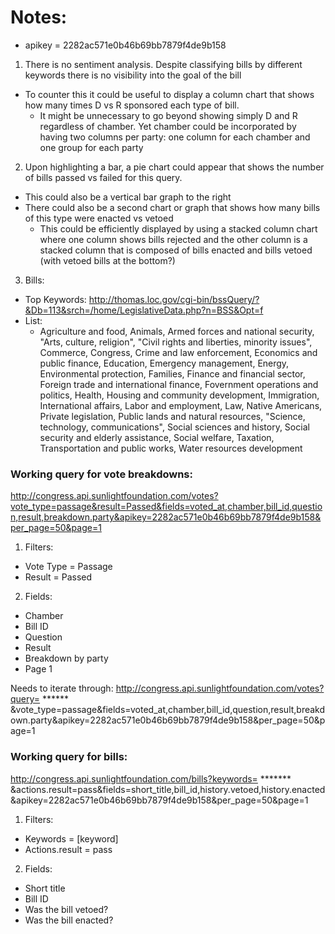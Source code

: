 # Notes:
* apikey = 2282ac571e0b46b69bb7879f4de9b158

1. There is no sentiment analysis. Despite classifying bills by different keywords there is no visibility into the goal of the bill
  * To counter this it could be useful to display a column chart that shows how many times D vs R sponsored each type of bill. 
    * It might be unnecessary to go beyond showing simply D and R regardless of chamber. Yet chamber could be incorporated by having two columns per party: one column for each chamber and one group for each party
2. Upon highlighting a bar, a pie chart could appear that shows the number of bills passed vs failed for this query.
  * This could also be a vertical bar graph to the right
  * There could also be a second chart or graph that shows how many bills of this type were enacted vs vetoed
    * This could be efficiently displayed by using a stacked column chart where one column shows bills rejected and the other column is a stacked column that is composed of bills enacted and bills vetoed (with vetoed bills at the bottom?)
3. Bills:
  * Top Keywords: http://thomas.loc.gov/cgi-bin/bssQuery/?&Db=113&srch=/home/LegislativeData.php?n=BSS&Opt=f
  * List:
    * Agriculture and food, Animals, Armed forces and national security, "Arts, culture, religion", "Civil rights and liberties, minority issues", Commerce, Congress, Crime and law enforcement, Economics and public finance, Education, Emergency management, Energy, Environmental protection, Families, Finance and financial sector, Foreign trade and international finance, Fovernment operations and politics, Health, Housing and community development, Immigration, International affairs, Labor and employment, Law, Native Americans, Private legislation, Public lands and natural resources, "Science, technology, communications", Social sciences and history, Social security and elderly assistance, Social welfare, Taxation, Transportation and public works, Water resources development

### Working query for vote breakdowns:
http://congress.api.sunlightfoundation.com/votes?vote_type=passage&result=Passed&fields=voted_at,chamber,bill_id,question,result,breakdown.party&apikey=2282ac571e0b46b69bb7879f4de9b158&per_page=50&page=1

1. Filters:
  * Vote Type = Passage
  * Result = Passed
2. Fields:
  * Chamber
  * Bill ID
  * Question
  * Result
  * Breakdown by party
  * Page 1

Needs to iterate through: 
http://congress.api.sunlightfoundation.com/votes?query= ****** &vote_type=passage&fields=voted_at,chamber,bill_id,question,result,breakdown.party&apikey=2282ac571e0b46b69bb7879f4de9b158&per_page=50&page=1


### Working query for bills:
http://congress.api.sunlightfoundation.com/bills?keywords= ******* &actions.result=pass&fields=short_title,bill_id,history.vetoed,history.enacted&apikey=2282ac571e0b46b69bb7879f4de9b158&per_page=50&page=1

1. Filters:
  * Keywords = [keyword]
  * Actions.result = pass 
2. Fields:
  * Short title
  * Bill ID
  * Was the bill vetoed?
  * Was the bill enacted?